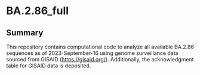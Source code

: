 # BA.2.86_full

## Summary
This repository contains computational code to analyze all available BA.2.86 sequences as of 2023-September-16 using genome surveillance data sourced from GISAID (https://gisaid.org/). 
Additionally, the acknowledgment table for GISAID data is deposited.
